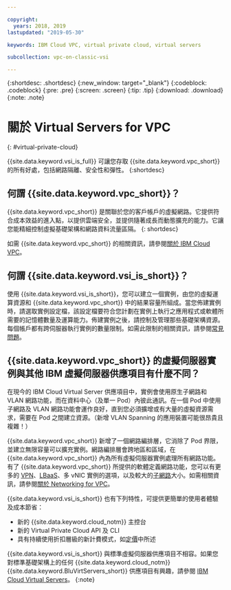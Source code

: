 ```yaml
---

copyright:
  years: 2018, 2019
lastupdated: "2019-05-30"

keywords: IBM Cloud VPC, virtual private cloud, virtual servers 

subcollection: vpc-on-classic-vsi

---
```


{:shortdesc: .shortdesc}
{:new_window: target="_blank"}
{:codeblock: .codeblock}
{:pre: .pre}
{:screen: .screen}
{:tip: .tip}
{:download: .download}
{:note: .note}

# 關於 Virtual Servers for VPC
{: #virtual-private-cloud}

{{site.data.keyword.vsi_is_full}} 可讓您存取 {{site.data.keyword.vpc_short}} 的所有好處，包括網路隔離、安全性和彈性。
{:shortdesc}

## 何謂 {{site.data.keyword.vpc_short}}？
{{site.data.keyword.vpc_short}} 是關聯於您的客戶帳戶的虛擬網路。它提供符合成本效益的進入點，以提供雲端安全，並提供隨著成長而動態擴充的能力。它讓您能精細控制虛擬基礎架構和網路資料流量區隔。
{: shortdesc}

如需 {{site.data.keyword.vpc_short}} 的相關資訊，請參閱[關於 IBM Cloud VPC](/docs/vpc-on-classic?topic=vpc-on-classic-about)。

## 何謂 {{site.data.keyword.vsi_is_short}}？
使用 {{site.data.keyword.vsi_is_short}}，您可以建立一個實例，由您的虛擬運算資源和 {{site.data.keyword.vpc_short}} 中的結果容量所組成。當您佈建實例時，請選取實例設定檔，該設定檔要符合您計劃在實例上執行之應用程式或軟體所需要的記憶體數量及運算能力。佈建實例之後，請控制及管理那些基礎架構資源。每個帳戶都有跨伺服器執行實例的數量限制。如需此限制的相關資訊，請參閱[常見問題](/docs/vpc-on-classic-vsi?topic=vpc-on-classic-vsi-faqs#faqs)。 

## {{site.data.keyword.vpc_short}} 的虛擬伺服器實例與其他 IBM 虛擬伺服器供應項目有什麼不同？

在現今的 IBM Cloud Virtual Server 供應項目中，實例會使用原生子網路和 VLAN 網路功能，而在資料中心（及單一 Pod）內彼此通訊。在一個 Pod 中使用子網路及 VLAN 網路功能會運作良好，直到您必須擴增或有大量的虛擬資源需求，需要在 Pod 之間建立資源。（新增 VLAN Spanning 的應用裝置可能很昂貴且複雜！） 

{{site.data.keyword.vpc_short}} 新增了一個網路編排層，它消除了 Pod 界限，並建立無限容量可以擴充實例。網路編排層會跨地區和區域，在 {{site.data.keyword.vpc_short}} 內為所有虛擬伺服器實例處理所有網路功能。有了 {{site.data.keyword.vpc_short}} 所提供的軟體定義網路功能，您可以有更多的
[VPN](/docs/vpc-on-classic-network?topic=vpc-on-classic-network---using-vpn-with-your-vpc)、[LBaaS](/docs/vpc-on-classic-network?topic=vpc-on-classic-network---using-load-balancers-in-ibm-cloud-vpc)、多 vNIC 實例的選項，以及較大的[子網路](/docs/vpc-on-classic-network?topic=vpc-on-classic-network-working-with-ip-address-ranges-address-prefixes-regions-and-subnets#ibm-cloud-vpc-and-subnets)大小。如需相關資訊，請參閱[關於 Networking for VPC](/docs/vpc-on-classic-network?topic=vpc-on-classic-network-about-networking-for-vpc)。 

{{site.data.keyword.vsi_is_short}} 也有下列特性，可提供更簡單的使用者體驗及成本節省：
* 新的 {{site.data.keyword.cloud_notm}} 主控台
* 新的 Virtual Private Cloud API 及 CLI
* 具有持續使用折扣層級的新計費模式，如[定價](/docs/vpc-on-classic?topic=vpc-on-classic-pricing-for-virtual-servers-for-vpc)中所述

{{site.data.keyword.vsi_is_short}} 與標準虛擬伺服器供應項目不相容。如果您對標準基礎架構上的任何 {{site.data.keyword.cloud_notm}} {{site.data.keyword.BluVirtServers_short}} 供應項目有興趣，請參閱 [IBM Cloud Virtual Servers](/docs/vsi?topic=virtual-servers-getting-started-tutorial#getting-started-tutorial)。
{:note}




